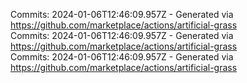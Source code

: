 Commits: 2024-01-06T12:46:09.957Z - Generated via https://github.com/marketplace/actions/artificial-grass
<br>
Commits: 2024-01-06T12:46:09.957Z - Generated via https://github.com/marketplace/actions/artificial-grass
<br>
Commits: 2024-01-06T12:46:09.957Z - Generated via https://github.com/marketplace/actions/artificial-grass
<br>
